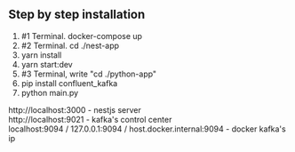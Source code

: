 ## Step by step installation
1. #1 Terminal. docker-compose up  
2. #2 Terminal. cd ./nest-app
3. yarn install  
4. yarn start:dev  
5. #3 Terminal, write "cd ./python-app"  
6. pip install confluent_kafka
7. python main.py

http://localhost:3000 - nestjs server  
http://localhost:9021 - kafka's control center  
localhost:9094 / 127.0.0.1:9094 / host.docker.internal:9094 - docker kafka's ip  

